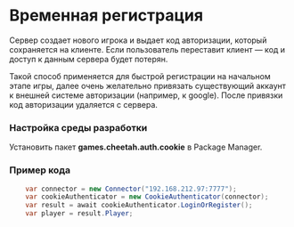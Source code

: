 # Временная регистрация

Сервер создает нового игрока и выдает код авторизации, который сохраняется на клиенте. 
Если пользователь переставит клиент — код и доступ к данным сервера будет потерян.

Такой способ применяется для быстрой регистрации на начальном этапе игры, далее
очень желательно привязать существующий аккаунт к внешней системе авторизации (например, к google).
После привязки код авторизации удаляется с сервера.

### Настройка среды разработки
Установить пакет **games.cheetah.auth.cookie** в Package Manager.

### Пример кода

```csharp
    var connector = new Connector("192.168.212.97:7777");
    var cookieAuthenticator = new CookieAuthenticator(connector);
    var result = await cookieAuthenticator.LoginOrRegister();
    var player = result.Player;    
```
